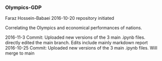 ### Olympics-GDP

Faraz Hossein-Babaei    2016-10-20    repository initiated

Correlating the Olympics and economical performances of nations.

2016-11-3  Commit: Uploaded new versions of the 3 main .ipynb files. directly edited the main branch. Edits include mainly markdown report
2016-10-25 Commit: Uploaded new versions of the 3 main .ipynb files. Will merge to main

